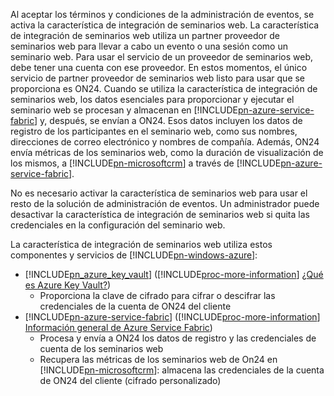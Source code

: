 Al aceptar los términos y condiciones de la administración de eventos, se activa la característica de integración de seminarios web. La característica de integración de seminarios web utiliza un partner proveedor de seminarios web para llevar a cabo un evento o una sesión como un seminario web. Para usar el servicio de un proveedor de seminarios web, debe tener una cuenta con ese proveedor. En estos momentos, el único servicio de partner proveedor de seminarios web listo para usar que se proporciona es ON24. Cuando se utiliza la característica de integración de seminarios web, los datos esenciales para proporcionar y ejecutar el seminario web se procesan y almacenan en [!INCLUDE[pn-azure-service-fabric](../includes/pn-azure-service-fabric.md)] y, después, se envían a ON24. Esos datos incluyen los datos de registro de los participantes en el seminario web, como sus nombres, direcciones de correo electrónico y nombres de compañía. Además, ON24 envía métricas de los seminarios web, como la duración de visualización de los mismos, a [!INCLUDE[pn-microsoftcrm](../includes/pn-microsoftcrm.md)] a través de [!INCLUDE[pn-azure-service-fabric](../includes/pn-azure-service-fabric.md)].

No es necesario activar la característica de seminarios web para usar el resto de la solución de administración de eventos. Un administrador puede desactivar la característica de integración de seminarios web si quita las credenciales en la configuración del seminario web.

La característica de integración de seminarios web utiliza estos componentes y servicios de [!INCLUDE[pn-windows-azure](../includes/pn-windows-azure.md)]:

- [!INCLUDE[pn_azure_key_vault](../includes/pn_azure_key_vault.md)] ([!INCLUDE[proc-more-information](../includes/proc-more-information.md)] [¿Qué es Azure Key Vault?](https://docs.microsoft.com/azure/key-vault/key-vault-whatis))
  - Proporciona la clave de cifrado para cifrar o descifrar las credenciales de la cuenta de ON24 del cliente
- [!INCLUDE[pn-azure-service-fabric](../includes/pn-azure-service-fabric.md)] ([!INCLUDE[proc-more-information](../includes/proc-more-information.md)] [Información general de Azure Service Fabric](https://docs.microsoft.com/azure/service-fabric/service-fabric-overview))
  - Procesa y envía a ON24 los datos de registro y las credenciales de cuenta de los seminarios web
  - Recupera las métricas de los seminarios web de On24 en [!INCLUDE[pn-microsoftcrm](../includes/pn-microsoftcrm.md)]: almacena las credenciales de la cuenta de ON24 del cliente (cifrado personalizado)